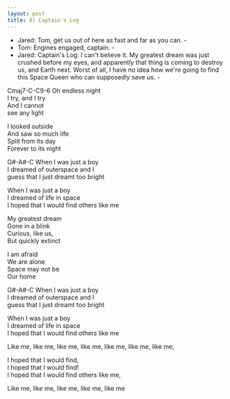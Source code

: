 ```yaml
---
layout: post
title: 8) Captain's Log
---
```


- Jared: Tom, get us out of here as fast and far as you can. -  
- Tom: Engines engaged, captain. -
- Jared: Captain's Log: I can't believe it. My greatest dream was just crushed before my eyes, and apparently that thing is coming to destroy us, and Earth next. Worst of all, I have no idea how we're going to find this Space Queen who can supposedly save us. -  

Cmaj7-C-C9-6
Oh endless night  
I try, and I try  
And I cannot  
see any light  

I looked outside  
And saw so much life  
Split from its day  
Forever to its night  

G#-A#-C
When I was just a boy  
I dreamed of outerspace and I  
guess that I just dreamt too bright  

When I was just a boy  
I dreamed of life in space  
I hoped that I would find others like me  

My greatest dream  
Gone in a blink  
Curious, like us,  
But quickly extinct  

I am afraid  
We are alone  
Space may not be  
Our home  

G#-A#-C
When I was just a boy  
I dreamed of outerspace and I  
guess that I just dreamt too bright  

When I was just a boy  
I dreamed of life in space  
I hoped that I would find others like me  

Like me, like me, like me, like me, like me, like me, like me,

I hoped that I would find,  
I hoped that I would find!  
I hoped that I would find others like me,  

Like me, like me, like me, like me, like me